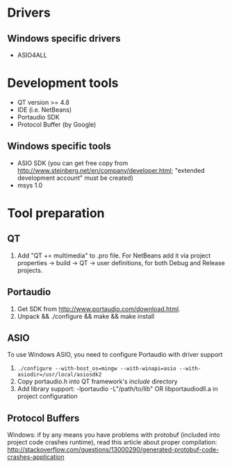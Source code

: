 # Drivers #
## Windows specific drivers ##
  * ASIO4ALL

# Development tools #
  * QT version >= 4.8
  * IDE (i.e. NetBeans)
  * Portaudio SDK
  * Protocol Buffer (by Google)
## Windows specific tools ##
  * ASIO SDK (you can get free copy from http://www.steinberg.net/en/company/developer.html; "extended development account" must be created)
  * msys 1.0

# Tool preparation #
## QT ##
  1. Add "QT += multimedia" to .pro file. For NetBeans add it via project properties -> build -> QT -> user definitions, for both Debug and Release projects.
## Portaudio ##
  1. Get SDK from http://www.portaudio.com/download.html.
  1. Unpack && ./configure && make && make install

## ASIO ##
To use Windows ASIO, you need to configure Portaudio with driver support
  1. `./configure --with-host_os=mingw --with-winapi=asio --with-asiodir=/usr/local/asiosdk2`
  1. Copy portaudio.h into QT framework's _include_ directory
  1. Add library support: -lportaudio -L"/path/to/lib" OR libportaudiodll.a in project configuration


## Protocol Buffers ##
Windows: if by any means you have problems with protobuf (included into project code crashes runtime), read this article about proper compilation: http://stackoverflow.com/questions/13000290/generated-protobuf-code-crashes-application
